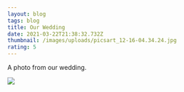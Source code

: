 ```yaml
---
layout: blog
tags: blog
title: Our Wedding
date: 2021-03-22T21:38:32.732Z
thumbnail: /images/uploads/picsart_12-16-04.34.24.jpg
rating: 5
---
```

A photo from our wedding.

<img src="{{ thumbnail | url }}"/>